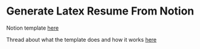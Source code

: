 # Generate Latex Resume From Notion

Notion template [here](https://nerdymomocat.notion.site/MEOW-Latex-Resume-6c7297bbccae4a2195e3caaebd8eecb8)

Thread about what the template does and how it works [here](https://twitter.com/nerdymomocat/status/1653977765887238144)
